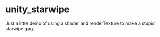 # unity_starwipe
Just a little demo of using a shader and renderTexture to make a stupid starwipe gag.


